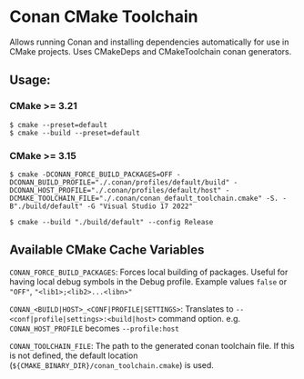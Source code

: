 # Conan CMake Toolchain

Allows running Conan and installing dependencies automatically for use in CMake projects.
Uses CMakeDeps and CMakeToolchain conan generators.

## Usage:

### CMake >= 3.21

```shell
$ cmake --preset=default
$ cmake --build --preset=default
```


### CMake >= 3.15

```shell
$ cmake -DCONAN_FORCE_BUILD_PACKAGES=OFF -DCONAN_BUILD_PROFILE="./.conan/profiles/default/build" -DCONAN_HOST_PROFILE="./.conan/profiles/default/host" -DCMAKE_TOOLCHAIN_FILE="./.conan/conan_default_toolchain.cmake" -S. -B"./build/default" -G "Visual Studio 17 2022"

$ cmake --build "./build/default" --config Release
```

## Available CMake Cache Variables
`CONAN_FORCE_BUILD_PACKAGES`: Forces local building of packages. Useful for having local debug symbols in the Debug profile. Example values `false` or `"OFF"`, `"<lib1>;<lib2>...<libn>"`

`CONAN_<BUILD|HOST>_<CONF|PROFILE|SETTINGS>`: Translates to `--<conf|profile|settings>:<build|host>` command option. e.g. `CONAN_HOST_PROFILE` becomes `--profile:host`

`CONAN_TOOLCHAIN_FILE`: The path to the generated conan toolchain file. If this is not defined, the default location (`${CMAKE_BINARY_DIR}/conan_toolchain.cmake`) is used.
